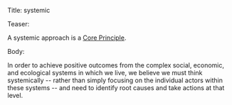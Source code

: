 Title: systemic

Teaser:

A systemic approach is a [Core Principle](../core/principles.html).

Body:

In order to achieve positive outcomes from the complex social, economic, and ecological systems in which we live, we believe we must think systemically -- rather than simply focusing on the individual actors within these systems -- and need to identify root causes and take actions at that level.
